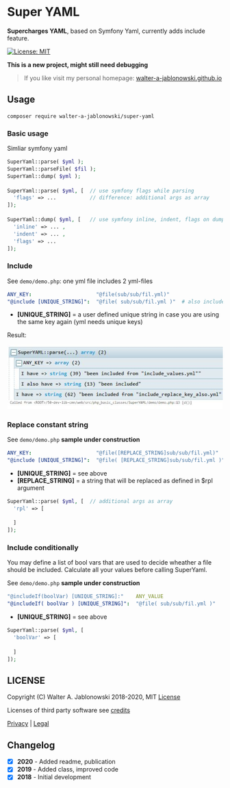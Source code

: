 # Super YAML

**Supercharges YAML**, based on Symfony Yaml, currently adds include feature.

[![License: MIT](https://img.shields.io/badge/License-MIT-yellow.svg)](https://opensource.org/licenses/MIT)

**This is a new project, might still need debugging**

> If you like visit my personal homepage: [walter-a-jablonowski.github.io](https://walter-a-jablonowski.github.io)


## Usage

```
composer require walter-a-jablonowski/super-yaml
```

### Basic usage

Simliar symfony yaml

```php
SuperYaml::parse( $yml );
SuperYaml::parseFile( $fil );
SuperYaml::dump( $yml );

SuperYaml::parse( $yml, [  // use symfony flags while parsing
  'flags' => ...           // difference: additional args as array
]); 

SuperYaml::dump( $yml, [   // use symfony inline, indent, flags on dumping
  'inline' => ... ,
  'indent' => ... ,
  'flags' => ...
]); 
```

### Include

See `demo/demo.php`: one yml file includes 2 yml-files

```yaml
ANY_KEY:                     "@file(sub/sub/fil.yml)"
"@include [UNIQUE_STRING]":  "@file( sub/sub/fil.yml )"  # also includes key(s)
```

- **[UNIQUE_STRING]** = a user defined unique string in case you are using the same key again (yml needs unique keys)

Result:

![scr.jpg](misc/scr.jpg?raw=true "Scr")

### Replace constant string

See `demo/demo.php` **sample under construction**

```yaml
ANY_KEY:                     "@file([REPLACE_STRING]sub/sub/fil.yml)"
"@include [UNIQUE_STRING]":  "@file( [REPLACE_STRING]sub/sub/fil.yml )"  # also includes key(s)
```

- **[UNIQUE_STRING]**  = see above
- **[REPLACE_STRING]** = a string that will be replaced as defined in $rpl argument

```php
SuperYaml::parse( $yml, [  // additional args as array
  'rpl' => [
  
  ]
]);
```

### Include conditionally

You may define a list of bool vars that are used to decide wheather a file should be included. Calculate all your values before calling SuperYaml.

See `demo/demo.php` **sample under construction**

```yaml
"@includeIf(boolVar) [UNIQUE_STRING]:"    ANY_VALUE
"@includeIf( boolVar ) [UNIQUE_STRING]":  "@file( sub/sub/fil.yml )"
```

- **[UNIQUE_STRING]** = see above

```php
SuperYaml::parse( $yml, [
  'boolVar' => [

  ]
]);
```


## LICENSE

Copyright (C) Walter A. Jablonowski 2018-2020, MIT [License](LICENSE)

Licenses of third party software see [credits](credits.md)


[Privacy](https://walter-a-jablonowski.github.io/privacy.html) | [Legal](https://walter-a-jablonowski.github.io/imprint.html)


## Changelog

* [x] **2020** - Added readme, publication
* [x] **2019** - Added class, improved code
* [x] **2018** - Initial development
